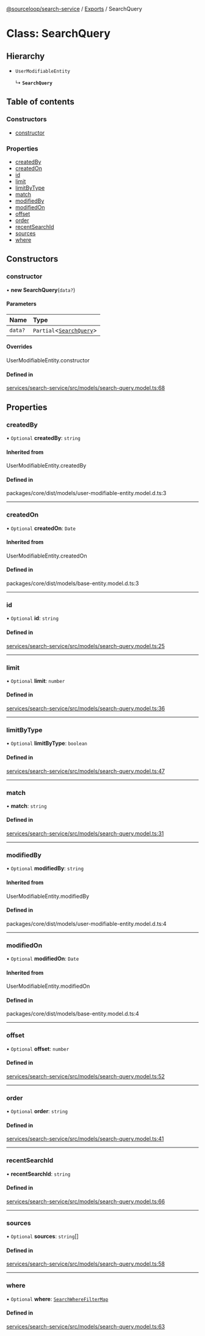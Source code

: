 [@sourceloop/search-service](../README.md) / [Exports](../modules.md) / SearchQuery

# Class: SearchQuery

## Hierarchy

- `UserModifiableEntity`

  ↳ **`SearchQuery`**

## Table of contents

### Constructors

- [constructor](SearchQuery.md#constructor)

### Properties

- [createdBy](SearchQuery.md#createdby)
- [createdOn](SearchQuery.md#createdon)
- [id](SearchQuery.md#id)
- [limit](SearchQuery.md#limit)
- [limitByType](SearchQuery.md#limitbytype)
- [match](SearchQuery.md#match)
- [modifiedBy](SearchQuery.md#modifiedby)
- [modifiedOn](SearchQuery.md#modifiedon)
- [offset](SearchQuery.md#offset)
- [order](SearchQuery.md#order)
- [recentSearchId](SearchQuery.md#recentsearchid)
- [sources](SearchQuery.md#sources)
- [where](SearchQuery.md#where)

## Constructors

### constructor

• **new SearchQuery**(`data?`)

#### Parameters

| Name | Type |
| :------ | :------ |
| `data?` | `Partial`<[`SearchQuery`](SearchQuery.md)\> |

#### Overrides

UserModifiableEntity.constructor

#### Defined in

[services/search-service/src/models/search-query.model.ts:68](https://github.com/sourcefuse/loopback4-microservice-catalog/blob/b93c60ac7/services/search-service/src/models/search-query.model.ts#L68)

## Properties

### createdBy

• `Optional` **createdBy**: `string`

#### Inherited from

UserModifiableEntity.createdBy

#### Defined in

packages/core/dist/models/user-modifiable-entity.model.d.ts:3

___

### createdOn

• `Optional` **createdOn**: `Date`

#### Inherited from

UserModifiableEntity.createdOn

#### Defined in

packages/core/dist/models/base-entity.model.d.ts:3

___

### id

• `Optional` **id**: `string`

#### Defined in

[services/search-service/src/models/search-query.model.ts:25](https://github.com/sourcefuse/loopback4-microservice-catalog/blob/b93c60ac7/services/search-service/src/models/search-query.model.ts#L25)

___

### limit

• `Optional` **limit**: `number`

#### Defined in

[services/search-service/src/models/search-query.model.ts:36](https://github.com/sourcefuse/loopback4-microservice-catalog/blob/b93c60ac7/services/search-service/src/models/search-query.model.ts#L36)

___

### limitByType

• `Optional` **limitByType**: `boolean`

#### Defined in

[services/search-service/src/models/search-query.model.ts:47](https://github.com/sourcefuse/loopback4-microservice-catalog/blob/b93c60ac7/services/search-service/src/models/search-query.model.ts#L47)

___

### match

• **match**: `string`

#### Defined in

[services/search-service/src/models/search-query.model.ts:31](https://github.com/sourcefuse/loopback4-microservice-catalog/blob/b93c60ac7/services/search-service/src/models/search-query.model.ts#L31)

___

### modifiedBy

• `Optional` **modifiedBy**: `string`

#### Inherited from

UserModifiableEntity.modifiedBy

#### Defined in

packages/core/dist/models/user-modifiable-entity.model.d.ts:4

___

### modifiedOn

• `Optional` **modifiedOn**: `Date`

#### Inherited from

UserModifiableEntity.modifiedOn

#### Defined in

packages/core/dist/models/base-entity.model.d.ts:4

___

### offset

• `Optional` **offset**: `number`

#### Defined in

[services/search-service/src/models/search-query.model.ts:52](https://github.com/sourcefuse/loopback4-microservice-catalog/blob/b93c60ac7/services/search-service/src/models/search-query.model.ts#L52)

___

### order

• `Optional` **order**: `string`

#### Defined in

[services/search-service/src/models/search-query.model.ts:41](https://github.com/sourcefuse/loopback4-microservice-catalog/blob/b93c60ac7/services/search-service/src/models/search-query.model.ts#L41)

___

### recentSearchId

• **recentSearchId**: `string`

#### Defined in

[services/search-service/src/models/search-query.model.ts:66](https://github.com/sourcefuse/loopback4-microservice-catalog/blob/b93c60ac7/services/search-service/src/models/search-query.model.ts#L66)

___

### sources

• `Optional` **sources**: `string`[]

#### Defined in

[services/search-service/src/models/search-query.model.ts:58](https://github.com/sourcefuse/loopback4-microservice-catalog/blob/b93c60ac7/services/search-service/src/models/search-query.model.ts#L58)

___

### where

• `Optional` **where**: [`SearchWhereFilterMap`](../modules.md#searchwherefiltermap)

#### Defined in

[services/search-service/src/models/search-query.model.ts:63](https://github.com/sourcefuse/loopback4-microservice-catalog/blob/b93c60ac7/services/search-service/src/models/search-query.model.ts#L63)
